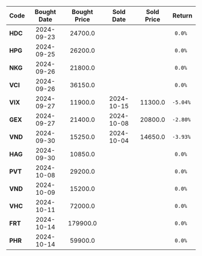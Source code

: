 
| Code  | Bought Date | Bought Price | Sold Date   | Sold Price   | Return  |
| ------|:-----------:|:------------:|:-----------:|:------------:|:-------:|
| **HDC**  | 2024-09-23  | 24700.0      |   |       | `0.0% `     |
| **HPG**  | 2024-09-25  | 26200.0      |   |       | `0.0% `     |
| **NKG**  | 2024-09-26  | 21800.0      |   |       | `0.0% `     |
| **VCI**  | 2024-09-26  | 36150.0      |   |       | `0.0% `     |
| **VIX**  | 2024-09-27  | 11900.0      | 2024-10-15  | 11300.0      | `-5.04% `     |
| **GEX**  | 2024-09-27  | 21400.0      | 2024-10-08  | 20800.0      | `-2.80% `     |
| **VND**  | 2024-09-30  | 15250.0      | 2024-10-04  | 14650.0      | `-3.93% `     |
| **HAG**  | 2024-09-30  | 10850.0      |   |       | `0.0% `     |
| **PVT**  | 2024-10-08  | 29200.0      |   |       | `0.0% `     |
| **VND**  | 2024-10-09  | 15200.0      |   |       | `0.0% `     |
| **VHC**  | 2024-10-11  | 72000.0      |   |       | `0.0% `     |
| **FRT**  | 2024-10-14  | 179900.0      |   |       | `0.0% `     |
| **PHR**  | 2024-10-14  | 59900.0      |   |       | `0.0% `     |
